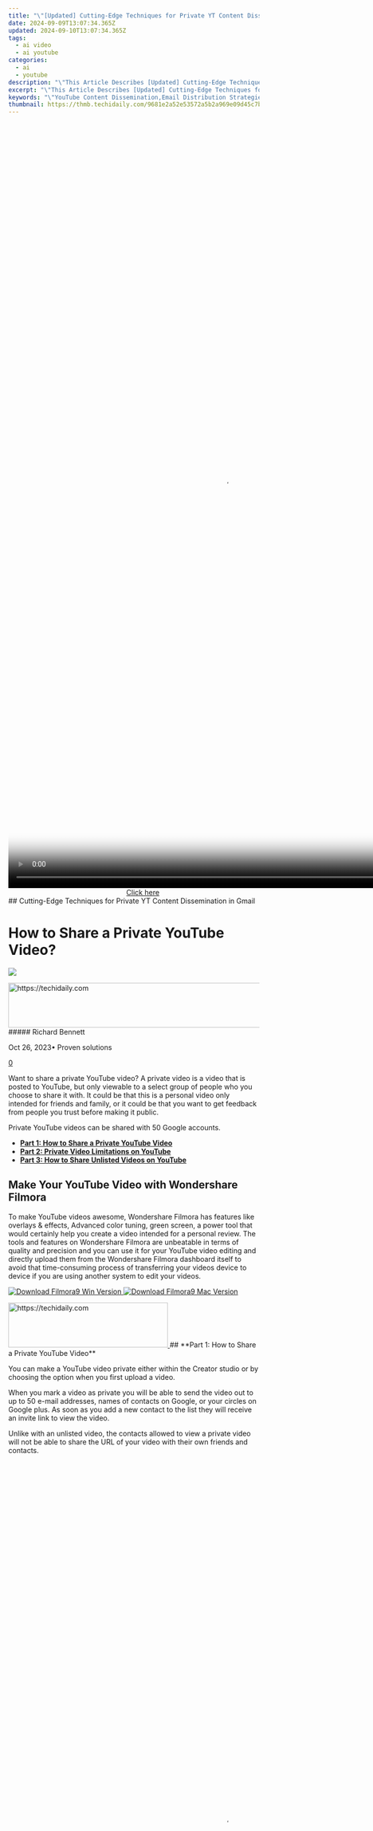 ```yaml
---
title: "\"[Updated] Cutting-Edge Techniques for Private YT Content Dissemination in Gmail\""
date: 2024-09-09T13:07:34.365Z
updated: 2024-09-10T13:07:34.365Z
tags:
  - ai video
  - ai youtube
categories:
  - ai
  - youtube
description: "\"This Article Describes [Updated] Cutting-Edge Techniques for Private YT Content Dissemination in Gmail\""
excerpt: "\"This Article Describes [Updated] Cutting-Edge Techniques for Private YT Content Dissemination in Gmail\""
keywords: "\"YouTube Content Dissemination,Email Distribution Strategies,Advanced YT Sharing Methods,Secure Gmail Video Uploading,Innovative Email Privacy Techniques,Streamlined Media Transfer Protocols,Privacy-Focused Video Exchange\""
thumbnail: https://thmb.techidaily.com/9681e2a52e53572a5b2a969e09d45c7b049caa711109cfbd8cfddd28b50dfbe3.jpg
---
```


<!-- affiliate ads begin -->
<span id="1834903">
					<video width="864" height="1536" style="cursor:pointer"
           poster="//a.impactradius-go.com/display-clicktoplayimage/1834903.png"
           onclick="if(!this.playClicked){this.play();this.setAttribute('controls',true);this.playClicked=true;}">
	   <source src="//a.impactradius-go.com/display-ad/16836-1834903">
	   <img src="//a.impactradius-go.com/display-clicktoplayimage/1834903.png" style="border: none; height: 100%; width: 100%; object-fit: contain">
	</video>
	<div style="width:540px;text-align:center"><a href="javascript:window.open(decodeURIComponent('https%3A%2F%2F25home.pxf.io%2Fc%2F5597632%2F1834903%2F16836'), '_blank');void(0);">Click here</a></div>
</span>
<img height="0" width="0" src="https://imp.pxf.io/i/5597632/1834903/16836" style="position:absolute;visibility:hidden;" border="0" />
<!-- affiliate ads end -->
## Cutting-Edge Techniques for Private YT Content Dissemination in Gmail

# How to Share a Private YouTube Video?

![](https://images.wondershare.com/filmora/article-images/richard-bennett.jpg)

<!-- affiliate ads begin -->
<a href="https://aidotcom.pxf.io/c/5597632/2129043/19576" target="_top" id="2129043">
  <img src="//a.impactradius-go.com/display-ad/19576-2129043" border="0" alt="https://techidaily.com" width="728" height="90"/>
</a>
<img height="0" width="0" src="https://aidotcom.pxf.io/i/5597632/2129043/19576" style="position:absolute;visibility:hidden;" border="0" />
<!-- affiliate ads end -->
##### Richard Bennett

 Oct 26, 2023• Proven solutions

[0](#commentsBoxSeoTemplate)

Want to share a private YouTube video? A private video is a video that is posted to YouTube, but only viewable to a select group of people who you choose to share it with. It could be that this is a personal video only intended for friends and family, or it could be that you want to get feedback from people you trust before making it public.

Private YouTube videos can be shared with 50 Google accounts.

* [**Part 1: How to Share a Private YouTube Video**](#share)
* [**Part 2: Private Video Limitations on YouTube**](#limits)
* [**Part 3: How to Share Unlisted Videos on YouTube**](#unlisted)

## Make Your YouTube Video with Wondershare Filmora

To make YouTube videos awesome, Wondershare Filmora has features like overlays & effects, Advanced color tuning, green screen, a power tool that would certainly help you create a video intended for a personal review. The tools and features on Wondershare Filmora are unbeatable in terms of quality and precision and you can use it for your YouTube video editing and directly upload them from the Wondershare Filmora dashboard itself to avoid that time-consuming process of transferring your videos device to device if you are using another system to edit your videos.

[![Download Filmora9 Win Version](https://images.wondershare.com/filmora/guide/download-btn-win.jpg) ](https://tools.techidaily.com/wondershare/filmora/download/) [![Download Filmora9 Mac Version](https://images.wondershare.com/filmora/guide/download-btn-mac.jpg) ](https://tools.techidaily.com/wondershare/filmora/download/)

<!-- affiliate ads begin -->
<a href="https://bluettius.sjv.io/c/5597632/2139109/17108" target="_top" id="2139109">
  <img src="//a.impactradius-go.com/display-ad/17108-2139109" border="0" alt="https://techidaily.com" width="320" height="90"/>
</a>
<img height="0" width="0" src="https://bluettius.sjv.io/i/5597632/2139109/17108" style="position:absolute;visibility:hidden;" border="0" />
<!-- affiliate ads end -->
## **Part 1: How to Share a Private YouTube Video**

You can make a YouTube video private either within the Creator studio or by choosing the option when you first upload a video.

When you mark a video as private you will be able to send the video out to up to 50 e-mail addresses, names of contacts on Google, or your circles on Google plus. As soon as you add a new contact to the list they will receive an invite link to view the video.

Unlike with an unlisted video, the contacts allowed to view a private video will not be able to share the URL of your video with their own friends and contacts.

<!-- affiliate ads begin -->
<span id="1424529">
					<video width="864" height="1536" style="cursor:pointer"
           poster="//a.impactradius-go.com/display-clicktoplayimage/1424529.png"
           onclick="if(!this.playClicked){this.play();this.setAttribute('controls',true);this.playClicked=true;}">
	   <source src="//a.impactradius-go.com/display-ad/16446-1424529">
	   <img src="//a.impactradius-go.com/display-clicktoplayimage/1424529.png" style="border: none; height: 100%; width: 100%; object-fit: contain">
	</video>
	<div style="width:540px;text-align:center"><a href="javascript:window.open(decodeURIComponent('https%3A%2F%2Flaganoo.pxf.io%2Fc%2F5597632%2F1424529%2F16446'), '_blank');void(0);">Click here</a></div>
</span>
<img height="0" width="0" src="https://imp.pxf.io/i/5597632/1424529/16446" style="position:absolute;visibility:hidden;" border="0" />
<!-- affiliate ads end -->
## **Part 2: Private Video Limitations on YouTube**

The video cannot be shared again and only the individuals invited can view the video at its URL.

 ![private video limitation](https://images.wondershare.com/filmora/article-images/private-video-limitation.gif)

 Contacts that you send the private invite too will have to have a YouTube account and be signed in to it, in order to view your video.

<!-- affiliate ads begin -->
<a href="https://bluettius.sjv.io/c/5597632/2139114/17108" target="_top" id="2139114">
  <img src="//a.impactradius-go.com/display-ad/17108-2139114" border="0" alt="https://techidaily.com" width="468" height="60"/>
</a>
<img height="0" width="0" src="https://bluettius.sjv.io/i/5597632/2139114/17108" style="position:absolute;visibility:hidden;" border="0" />
<!-- affiliate ads end -->
## **Part 3: How to Share Unlisted Videos on YouTube**

Another option that YouTube delivers for privacy is the chance to mark videos as unlisted. Unlisted videos will not be included in any of the Google search engine results and only individuals that have the link will be able to view the videos on YouTube. A person does not have to have a Google account or any type of password to see unlisted videos, only the link, which means the people you share the video with will also be able to share it with whoever they like.

To share an unlisted video, simply send its URL to anyone you want to watch it. This is easier than sharing private YouTube videos, but not quite as private.

![author avatar](https://images.wondershare.com/filmora/article-images/richard-bennett.jpg)

<!-- affiliate ads begin -->
<a href="https://ephamedtechinc.pxf.io/c/5597632/2137228/26400" target="_top" id="2137228">
  <img src="//a.impactradius-go.com/display-ad/26400-2137228" border="0" alt="https://techidaily.com" width="728" height="90"/>
</a>
<img height="0" width="0" src="https://ephamedtechinc.pxf.io/i/5597632/2137228/26400" style="position:absolute;visibility:hidden;" border="0" />
<!-- affiliate ads end -->
Richard Bennett

Richard Bennett is a writer and a lover of all things video.

Follow @Richard Bennett


<ins class="adsbygoogle"
     style="display:block"
     data-ad-format="autorelaxed"
     data-ad-client="ca-pub-7571918770474297"
     data-ad-slot="1223367746"></ins>



<ins class="adsbygoogle"
     style="display:block"
     data-ad-client="ca-pub-7571918770474297"
     data-ad-slot="8358498916"
     data-ad-format="auto"
     data-full-width-responsive="true"></ins>

<span class="atpl-alsoreadstyle">Also read:</span>
<div><ul>
<li><a href="https://youtube-zero.techidaily.com/024-approved-conduct-cost-effective-seminars-using-youtube/"><u>[New] 2024 Approved Conduct Cost-Effective Seminars Using YouTube</u></a></li>
<li><a href="https://facebook-video-recording.techidaily.com/new-2024-approved-easy-peasy-ffvegior-grab-facebook-video-mp4-files/"><u>[New] 2024 Approved Easy Peasy FFVEGIOR Grab Facebook Video MP4 Files</u></a></li>
<li><a href="https://instagram-video-files.techidaily.com/new-2024-approved-mastery-of-instagram-video-marketing-the-ultimate-plan-crafted-here/"><u>[New] 2024 Approved Mastery of Instagram Video Marketing The Ultimate Plan Crafted Here</u></a></li>
<li><a href="https://youtube-webster.techidaily.com/024-approved-unlock-seo-success-precision-crafted-video-titles-and-tags/"><u>[New] 2024 Approved Unlock SEO Success Precision-Crafted Video Titles and Tags</u></a></li>
<li><a href="https://screen-sharing-recording.techidaily.com/new-activate-grid-in-google-meet-for-full-participant-display/"><u>[New] Activate Grid in Google Meet for Full-Participant Display</u></a></li>
<li><a href="https://extra-information.techidaily.com/new-capturing-details-with-intimate-filming-techniques/"><u>[New] Capturing Details with Intimate Filming Techniques</u></a></li>
<li><a href="https://youtube-webster.techidaily.com/levate-your-videos-impact-with-customizable-youtube-thumbnails/"><u>[New] Elevate Your Video's Impact with Customizable YouTube Thumbnails</u></a></li>
<li><a href="https://youtube-webster.techidaily.com/inding-and-accessing-your-personalized-musical-selection-zone-on-youtube/"><u>[New] Finding and Accessing Your Personalized Musical Selection Zone on Youtube</u></a></li>
<li><a href="https://youtube-webster.techidaily.com/ow-much-could-you-make-on-youtube-snippets-for-2024/"><u>[New] How Much Could You Make on YouTube Snippets for 2024</u></a></li>
<li><a href="https://youtube-webster.techidaily.com/n-2024-how-to-add-featured-channels-on-youtube-an-ultimate-guide/"><u>[New] In 2024, How to Add Featured Channels on YouTube An Ultimate Guide</u></a></li>
<li><a href="https://vp-tips.techidaily.com/new-in-2024-mastering-mind-games-top-trivia-channels-for-24/"><u>[New] In 2024, Mastering Mind Games – Top Trivia Channels for '24</u></a></li>
<li><a href="https://digital-screen-recording.techidaily.com/new-in-2024-spotlight-on-the-5-most-advanced-game-streaming-webcams/"><u>[New] In 2024, Spotlight On The 5 Most Advanced Game Streaming Webcams</u></a></li>
<li><a href="https://tiktok-clips.techidaily.com/new-in-2024-top-30-inspirational-ideas-fusing-animated-themes-and-social-media/"><u>[New] In 2024, Top 30 Inspirational Ideas Fusing Animated Themes and Social Media</u></a></li>
<li><a href="https://youtube-webster.techidaily.com/n-2024-viral-video-vanguard-top-ten-in-one-hour-one-day-on-yt/"><u>[New] In 2024, Viral Video Vanguard Top Ten in One Hour, One Day on YT</u></a></li>
<li><a href="https://instagram-clips.techidaily.com/new-instagram-reels-strategy-for-instant-success-for-2024/"><u>[New] Instagram Reels Strategy for Instant Success for 2024</u></a></li>
<li><a href="https://youtube-webster.techidaily.com/erfect-harmony-strategies-for-top-tier-audio-recording-for-2024/"><u>[New] Perfect Harmony Strategies for Top-Tier Audio Recording for 2024</u></a></li>
<li><a href="https://extra-approaches.techidaily.com/new-premier-streamers-ultimate-concert-selection/"><u>[New] Premier Streamers Ultimate Concert Selection</u></a></li>
<li><a href="https://extra-guidance.techidaily.com/new-snapedit-essentials-for-beginners-a-visual-journey/"><u>[New] Snapedit Essentials for Beginners A Visual Journey</u></a></li>
<li><a href="https://youtube-webster.techidaily.com/yncing-youtube-optimizing-screen-viewing-for-live-tv-audiences/"><u>[New] Syncing YouTube Optimizing Screen Viewing for Live TV Audiences</u></a></li>
<li><a href="https://youtube-webster.techidaily.com/he-first-timers-blueprint-for-youtube-income-for-2024/"><u>[New] The First-Timer's Blueprint for YouTube Income for 2024</u></a></li>
<li><a href="https://facebook-video-recording.techidaily.com/new-transform-your-memories-into-engaging-facebook-slides/"><u>[New] Transform Your Memories Into Engaging Facebook Slides</u></a></li>
<li><a href="https://twitter-videos.techidaily.com/new-uniting-your-feeds-posting-videos-from-twitter-on-snapchat-for-2024/"><u>[New] Uniting Your Feeds Posting Videos From Twitter on Snapchat for 2024</u></a></li>
<li><a href="https://youtube-webster.techidaily.com/ed-2024-approved-pioneering-the-future-the-art-of-sensory-based-filmmaking/"><u>[Updated] 2024 Approved Pioneering the Future The Art of Sensory-Based Filmmaking</u></a></li>
<li><a href="https://youtube-webster.techidaily.com/ed-2024-approved-quick-gain-techniques-to-expand-your-channels-audience/"><u>[Updated] 2024 Approved Quick-Gain Techniques to Expand Your Channel's Audience</u></a></li>
<li><a href="https://youtube-webster.techidaily.com/ed-embark-on-a-wanderlust-adventure-becoming-a-professional-travel-vlogger/"><u>[Updated] Embark on a Wanderlust Adventure Becoming A Professional Travel Vlogger</u></a></li>
<li><a href="https://instagram-video-recordings.techidaily.com/updated-groundbreaking-tools-to-create-instagram-grids-that-wow-for-2024/"><u>[Updated] Groundbreaking Tools to Create Instagram Grids That Wow for 2024</u></a></li>
<li><a href="https://youtube-webster.techidaily.com/ed-in-2024-diverse-video-realms-sites-outshining-youtube/"><u>[Updated] In 2024, Diverse Video Realms Sites Outshining Youtube</u></a></li>
<li><a href="https://youtube-webster.techidaily.com/ed-in-2024-how-to-add-logowatermark-to-youtube-video/"><u>[Updated] In 2024, How to Add Logo/Watermark to YouTube Video</u></a></li>
<li><a href="https://youtube-webster.techidaily.com/ed-in-2024-making-youtube-videos-come-alive-your-ultimate-guide-to-animated-gifs/"><u>[Updated] In 2024, Making YouTube Videos Come Alive Your Ultimate Guide To Animated GIFs</u></a></li>
<li><a href="https://youtube-webster.techidaily.com/ed-in-2024-optimal-lighting-for-stellar-video-production/"><u>[Updated] In 2024, Optimal Lighting for Stellar Video Production</u></a></li>
<li><a href="https://youtube-webster.techidaily.com/ed-in-2024-starting-strong-with-these-trendy-15-video-intros/"><u>[Updated] In 2024, Starting Strong with These Trendy 15 Video Intros</u></a></li>
<li><a href="https://youtube-webster.techidaily.com/ed-jake-pauls-youtube-success-story-all-you-need-to-know/"><u>[Updated] Jake Paul's YouTube Success Story - All You Need to Know</u></a></li>
<li><a href="https://youtube-webster.techidaily.com/ed-loop-it-live-watch-youtube-in-sequential-sweetness/"><u>[Updated] Loop It Live Watch YouTube in Sequential Sweetness</u></a></li>
<li><a href="https://youtube-webster.techidaily.com/ed-manipulate-sound-rate-in-youtube-playback-for-2024/"><u>[Updated] Manipulate Sound Rate in YouTube Playback for 2024</u></a></li>
<li><a href="https://youtube-webster.techidaily.com/ed-maximizing-reach-strategies-from-seasoned-tubebuddy-experts-for-2024/"><u>[Updated] Maximizing Reach Strategies From Seasoned TubeBuddy Experts for 2024</u></a></li>
<li><a href="https://youtube-webster.techidaily.com/ed-prime-gear-for-youtube-novices/"><u>[Updated] Prime Gear for YouTube Novices</u></a></li>
<li><a href="https://youtube-webster.techidaily.com/ed-step-by-step-approach-to-finding-youtube-collaborators-for-2024/"><u>[Updated] Step-by-Step Approach to Finding YouTube Collaborators for 2024</u></a></li>
<li><a href="https://some-knowledge.techidaily.com/2024-approved-hearing-from-you-simple-windows-10-recorder-guide/"><u>2024 Approved Hearing From You Simple Windows 10 Recorder Guide</u></a></li>
<li><a href="https://youtube-webster.techidaily.com/approved-infographic-hottest-social-media-trends-that-will-take-over-2023/"><u>2024 Approved Infographic - Hottest Social Media Trends That Will Take Over 2023</u></a></li>
<li><a href="https://youtube-webster.techidaily.com/approved-strategies-to-evade-content-flagging/"><u>2024 Approved Strategies to Evade Content Flagging</u></a></li>
<li><a href="https://instagram-video-recordings.techidaily.com/2024-approved-unleash-potential-the-best-instagram-hashtags-of-the-day/"><u>2024 Approved Unleash Potential The Best Instagram Hashtags of the Day</u></a></li>
<li><a href="https://youtube-webster.techidaily.com/approved-youtube-crafting-made-easy-with-free-templates/"><u>2024 Approved YouTube Crafting Made Easy with FREE Templates</u></a></li>
<li><a href="https://tech-revival.techidaily.com/7-critical-blunders-to-steer-clear-of-with-generative-ai-technologies/"><u>7 Critical Blunders to Steer Clear of with Generative AI Technologies</u></a></li>
<li><a href="https://android-frp.techidaily.com/a-quick-guide-to-realme-c33-2023-frp-bypass-instantly-by-drfone-android/"><u>A Quick Guide to Realme C33 2023 FRP Bypass Instantly</u></a></li>
<li><a href="https://ai-video-editing.techidaily.com/adobe-premiere-pro-guide-to-slow-down-video-for-2024/"><u>Adobe Premiere Pro Guide to Slow-Down Video for 2024</u></a></li>
<li><a href="https://extra-lessons.techidaily.com/bigger-captures-intact-detail-quality/"><u>Bigger Captures, Intact Detail Quality</u></a></li>
<li><a href="https://youtube-webster.techidaily.com/oading-standardized-youtube-images-with-ease-and-precision-for-2024/"><u>Downloading Standardized Youtube Images with Ease & Precision for 2024</u></a></li>
<li><a href="https://unlock-android.techidaily.com/how-to-fix-oem-unlock-missing-on-tecno-camon-20-pro-5g-by-drfone-android/"><u>How To Fix OEM Unlock Missing on Tecno Camon 20 Pro 5G?</u></a></li>
<li><a href="https://fake-location.techidaily.com/how-to-simulate-gps-movement-with-location-spoofer-on-oppo-reno-8t-5g-drfone-by-drfone-virtual-android/"><u>How To Simulate GPS Movement With Location Spoofer On Oppo Reno 8T 5G? | Dr.fone</u></a></li>
<li><a href="https://vp-tips.techidaily.com/in-2024-expert-tips-for-cutting-and-splicing-360-degree-footage-in-adobe-premiere/"><u>In 2024, Expert Tips for Cutting and Splicing 360-Degree Footage in Adobe Premiere</u></a></li>
<li><a href="https://bypass-frp.techidaily.com/in-2024-how-to-bypass-google-frp-lock-from-vivo-y17s-devices-by-drfone-android/"><u>In 2024, How to Bypass Google FRP Lock from Vivo Y17s Devices</u></a></li>
<li><a href="https://apple-account.techidaily.com/in-2024-how-to-remove-an-airtag-from-your-apple-id-account-on-apple-iphone-6-by-drfone-ios/"><u>In 2024, How to Remove an AirTag from Your Apple ID Account On Apple iPhone 6?</u></a></li>
<li><a href="https://youtube-webster.techidaily.com/24-how-to-turn-youtube-shorts-into-a-money-machine-key-requirements-and-income-potential/"><u>In 2024, How to Turn YouTube Shorts Into a Money Machine Key Requirements & Income Potential</u></a></li>
<li><a href="https://video-screen-grab.techidaily.com/in-2024-maximizing-ipad-audio-record-best-tips/"><u>In 2024, Maximizing iPad Audio Record Best Tips</u></a></li>
<li><a href="https://youtube-webster.techidaily.com/24-power-play-the-most-popular-female-youtube-personalities/"><u>In 2024, Power Play The Most Popular Female YouTube Personalities</u></a></li>
<li><a href="https://discord-videos.techidaily.com/in-2024-quick-recap-essential-use-of-discord-spoiler-labels/"><u>In 2024, Quick Recap Essential Use of Discord Spoiler Labels</u></a></li>
<li><a href="https://youtube-webster.techidaily.com/24-the-8-most-effective-authentic-promotion-techniques/"><u>In 2024, The 8 Most Effective, Authentic Promotion Techniques</u></a></li>
<li><a href="https://youtube-help.techidaily.com/in-2024-the-playlist-pivot-new-order-strategies-for-youtube/"><u>In 2024, The Playlist Pivot New Order Strategies for YouTube</u></a></li>
<li><a href="https://vimeo-videos.techidaily.com/in-2024-tips-for-enhancing-online-presence-with-imovie-on-vimeo/"><u>In 2024, Tips for Enhancing Online Presence with iMovie on Vimeo</u></a></li>
<li><a href="https://youtube-webster.techidaily.com/rating-jobs-and-passion-projects-effectively/"><u>Integrating Jobs & Passion Projects Effectively</u></a></li>
<li><a href="https://discover-advanced.techidaily.com/meet-ulf-persson-ceo-at-document-solutions-giant-abbyy-his-strategy-for-innovation/"><u>Meet Ulf Persson, CEO at Document Solutions Giant - ABBYY: His Strategy for Innovation</u></a></li>
<li><a href="https://common-error.techidaily.com/resolving-the-non-operational-status-of-diagnostics-management-service/"><u>Resolving the Non-Operational Status of Diagnostics Management Service</u></a></li>
<li><a href="https://some-tips.techidaily.com/uncovering-other-powerful-video-players-beyond-vlc-for-2024/"><u>Uncovering Other Powerful Video Players Beyond VLC for 2024</u></a></li>
<li><a href="https://facebook-video-footage.techidaily.com/understanding-the-mechanisms-of-youtubes-cc-license-for-2024/"><u>Understanding the Mechanisms of YouTube's CC License for 2024</u></a></li>
<li><a href="https://youtube-webster.techidaily.com/king-asmrs-hidden-layers/"><u>Unlocking ASMR's Hidden Layers</u></a></li>
<li><a href="https://youtube-webster.techidaily.com/king-the-art-of-video-marketing-on-youtube/"><u>Unlocking the Art of Video Marketing on YouTube</u></a></li>
<li><a href="https://smart-video-creator.techidaily.com/updated-2024-approved-unleash-the-chaos-10-essential-glitch-art-video-editing-apps-for-ios-and-android/"><u>Updated 2024 Approved Unleash the Chaos 10 Essential Glitch Art Video Editing Apps for iOS and Android</u></a></li>
<li><a href="https://extra-tips.techidaily.com/visual-virtuosity-leading-photo-frames-websites-and-tools/"><u>Visual Virtuosity Leading Photo Frames Websites and Tools</u></a></li>
<li><a href="https://youtube-webster.techidaily.com/glow-achieving-professional-video-setup-for-2024/"><u>Vlog Glow Achieving Professional Video Setup for 2024</u></a></li>
<li><a href="https://youtube-webster.techidaily.com/be-thumbnails-top-20-font-selection-tips-for-2024/"><u>YouTube Thumbnails Top 20 Font Selection Tips for 2024</u></a></li>
</ul></div>
